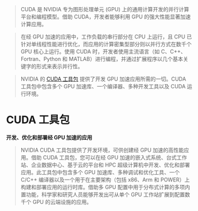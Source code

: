 > CUDA 是 NVIDIA 专为图形处理单元 (GPU) 上的通用计算开发的并行计算平台和编程模型。借助 CUDA，开发者能够利用 GPU 的强大性能显著加速计算应用。

> 在经 GPU 加速的应用中，工作负载的串行部分在 CPU 上运行，且 CPU 已针对单线程性能进行优化，而应用的计算密集型部分则以并行方式在数千个 GPU 核心上运行。使用 CUDA 时，开发者使用主流语言（如 C、C++、Fortran、Python 和 MATLAB）进行编程，并通过扩展程序以几个基本关键字的形式来表示并行性。

> NVIDIA 的 [CUDA 工具包](https://developer.nvidia.com/cuda-toolkit) 提供了开发 GPU 加速应用所需的一切。CUDA 工具包中包含多个 GPU 加速库、一个编译器、多种开发工具以及 CUDA 运行环境。

# **CUDA 工具包**

**开发、优化和部署经 GPU 加速的应用**

> NVIDIA CUDA 工具包提供了开发环境，可供创建经 GPU 加速的高性能应用。借助 CUDA 工具包，您可以在经 GPU 加速的嵌入式系统、台式工作站、企业数据中心、基于云的平台和 HPC 超级计算机中开发、优化和部署应用。此工具包中包含多个 GPU 加速库、多种调试和优化工具、一个 C/C++ 编译器以及一个用于在主要架构（包括 x86、Arm 和 POWER）上构建和部署应用的运行时库。借助多 GPU 配置中用于分布式计算的多项内置功能，科学家和研究人员能够开发出可从单个 GPU 工作站扩展到配置数千个 GPU 的云端设施的应用。

